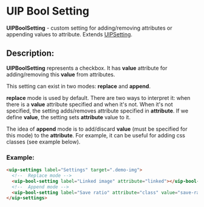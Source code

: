 # UIP Bool Setting

**UIPBoolSetting** - custom setting for adding/removing attributes or appending values to attribute.
Extends [UIPSetting](src/plugins/settings/README.md).

## Description:

**UIPBoolSetting** represents a checkbox. It has **value** attribute for adding/removing this **value**
from attributes.

This setting can exist in two modes: **replace** and **append**.

**replace** mode is used by default. There are two ways to interpret it: when there is a **value** attribute
specified and when it's not. When it's not specified, the setting adds/removes attribute specified in **attribute**.
If we define **value**, the setting sets **attribute** value to it.

The idea of **append** mode is to add/discard **value** (must be specified for this mode) to the **attribute**.
For example, it can be useful for adding css classes (see example below).

### Example:

```html
<uip-settings label="Settings" target=".demo-img">
  <!--  Replace mode -->
  <uip-bool-setting label="Linked image" attribute="linked"></uip-bool-setting>
  <!--  Append mode -->
  <uip-bool-setting label="Save ratio" attribute="class" value="save-ratio-class"></uip-bool-setting>
</uip-settings>
```
